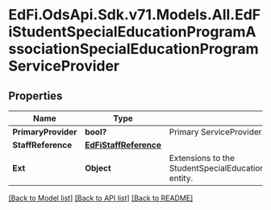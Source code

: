 # EdFi.OdsApi.Sdk.v71.Models.All.EdFiStudentSpecialEducationProgramAssociationSpecialEducationProgramServiceProvider

## Properties

Name | Type | Description | Notes
------------ | ------------- | ------------- | -------------
**PrimaryProvider** | **bool?** | Primary ServiceProvider. | [optional] 
**StaffReference** | [**EdFiStaffReference**](EdFiStaffReference.md) |  | 
**Ext** | **Object** | Extensions to the StudentSpecialEducationProgramAssociationSpecialEducationProgramServiceProvider entity. | [optional] 

[[Back to Model list]](../README.md#documentation-for-models) [[Back to API list]](../README.md#documentation-for-api-endpoints) [[Back to README]](../README.md)

